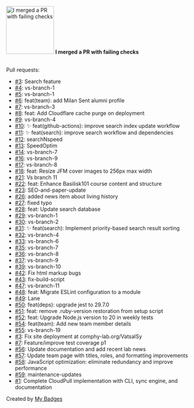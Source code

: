 <img src="https://my-badges.github.io/my-badges/this-is-fine.png" alt="I merged a PR with failing checks" title="I merged a PR with failing checks" width="128">
<strong>I merged a PR with failing checks</strong>
<br><br>

Pull requests:

- <a href="https://github.com/comphy-lab/comphy-lab.github.io/pull/3">#3</a>: Search feature
- <a href="https://github.com/comphy-lab/comphy-lab.github.io/pull/4">#4</a>: vs-branch-1
- <a href="https://github.com/comphy-lab/comphy-lab.github.io/pull/5">#5</a>: vs-branch-1
- <a href="https://github.com/comphy-lab/comphy-lab.github.io/pull/6">#6</a>: feat(team): add Milan Sent alumni profile
- <a href="https://github.com/comphy-lab/comphy-lab.github.io/pull/7">#7</a>: vs-branch-3
- <a href="https://github.com/comphy-lab/comphy-lab.github.io/pull/8">#8</a>: feat: Add Cloudflare cache purge on deployment
- <a href="https://github.com/comphy-lab/comphy-lab.github.io/pull/9">#9</a>: vs-branch-4
- <a href="https://github.com/comphy-lab/comphy-lab.github.io/pull/10">#10</a>: ✨ feat(github-actions): improve search index update workflow
- <a href="https://github.com/comphy-lab/comphy-lab.github.io/pull/11">#11</a>: ✨ feat(search): improve search workflow and dependencies
- <a href="https://github.com/comphy-lab/comphy-lab.github.io/pull/12">#12</a>: searchNspeed
- <a href="https://github.com/comphy-lab/comphy-lab.github.io/pull/13">#13</a>: SpeedOptim
- <a href="https://github.com/comphy-lab/comphy-lab.github.io/pull/14">#14</a>: vs-branch-7
- <a href="https://github.com/comphy-lab/comphy-lab.github.io/pull/16">#16</a>: vs-branch-9
- <a href="https://github.com/comphy-lab/comphy-lab.github.io/pull/17">#17</a>: vs-branch-8
- <a href="https://github.com/comphy-lab/comphy-lab.github.io/pull/18">#18</a>: feat: Resize JFM cover images to 256px max width
- <a href="https://github.com/comphy-lab/comphy-lab.github.io/pull/21">#21</a>: Vs branch 11
- <a href="https://github.com/comphy-lab/comphy-lab.github.io/pull/22">#22</a>: feat: Enhance Basilisk101 course content and structure
- <a href="https://github.com/comphy-lab/comphy-lab.github.io/pull/23">#23</a>: SEO-and-paper-update
- <a href="https://github.com/comphy-lab/comphy-lab.github.io/pull/26">#26</a>: added news item about living history
- <a href="https://github.com/comphy-lab/comphy-lab.github.io/pull/27">#27</a>: fixed typo
- <a href="https://github.com/comphy-lab/comphy-lab.github.io/pull/28">#28</a>: feat: Update search database
- <a href="https://github.com/comphy-lab/comphy-lab.github.io/pull/29">#29</a>: vs-branch-1
- <a href="https://github.com/comphy-lab/comphy-lab.github.io/pull/30">#30</a>: vs-branch-2
- <a href="https://github.com/comphy-lab/comphy-lab.github.io/pull/31">#31</a>: ✨ feat(search): Implement priority-based search result sorting
- <a href="https://github.com/comphy-lab/comphy-lab.github.io/pull/32">#32</a>: vs-branch-4
- <a href="https://github.com/comphy-lab/comphy-lab.github.io/pull/33">#33</a>: vs-branch-6
- <a href="https://github.com/comphy-lab/comphy-lab.github.io/pull/35">#35</a>: vs-branch-7
- <a href="https://github.com/comphy-lab/comphy-lab.github.io/pull/36">#36</a>: vs-branch-8
- <a href="https://github.com/comphy-lab/comphy-lab.github.io/pull/37">#37</a>: vs-branch-9
- <a href="https://github.com/comphy-lab/comphy-lab.github.io/pull/39">#39</a>: vs-branch-10
- <a href="https://github.com/comphy-lab/comphy-lab.github.io/pull/42">#42</a>: Fix html markup bugs
- <a href="https://github.com/comphy-lab/comphy-lab.github.io/pull/43">#43</a>: fix-build-script
- <a href="https://github.com/comphy-lab/comphy-lab.github.io/pull/47">#47</a>: vs-branch-11
- <a href="https://github.com/comphy-lab/comphy-lab.github.io/pull/48">#48</a>: feat: Migrate ESLint configuration to a module
- <a href="https://github.com/comphy-lab/comphy-lab.github.io/pull/49">#49</a>: Lane
- <a href="https://github.com/comphy-lab/comphy-lab.github.io/pull/50">#50</a>: feat(deps): upgrade jest to 29.7.0
- <a href="https://github.com/comphy-lab/comphy-lab.github.io/pull/51">#51</a>: feat: remove .ruby-version restoration from setup script
- <a href="https://github.com/comphy-lab/comphy-lab.github.io/pull/52">#52</a>: feat: Upgrade Node.js version to 20 in weekly tests
- <a href="https://github.com/comphy-lab/comphy-lab.github.io/pull/54">#54</a>: feat(team): Add new team member details
- <a href="https://github.com/comphy-lab/comphy-lab.github.io/pull/55">#55</a>: vs-branch-19
- <a href="https://github.com/comphy-lab/VatsalSy/pull/3">#3</a>: Fix site deployment at comphy-lab.org/VatsalSy
- <a href="https://github.com/VatsalSy/CloudPull/pull/7">#7</a>: Feature/improve test coverage p1
- <a href="https://github.com/comphy-lab/comphy-lab.github.io/pull/56">#56</a>: Update documentation and add recent lab news
- <a href="https://github.com/comphy-lab/comphy-lab.github.io/pull/57">#57</a>: Update team page with titles, roles, and formatting improvements
- <a href="https://github.com/comphy-lab/comphy-lab.github.io/pull/58">#58</a>: JavaScript optimization: eliminate redundancy and improve performance
- <a href="https://github.com/comphy-lab/comphy-lab.github.io/pull/59">#59</a>: maintenance-updates
- <a href="https://github.com/VatsalSy/CloudPull/pull/1">#1</a>: Complete CloudPull implementation with CLI, sync engine, and documentation


Created by <a href="https://github.com/my-badges/my-badges">My Badges</a>